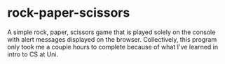 # rock-paper-scissors
A simple rock, paper, scissors game that is played solely on the console with
alert messages displayed on the browser. Collectively, this program only took
me a couple hours to complete because of what I've learned in intro to CS at
Uni.
